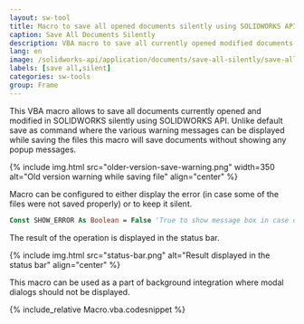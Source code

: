 ```yaml
---
layout: sw-tool
title: Macro to save all opened documents silently using SOLIDWORKS API
caption: Save All Documents Silently
description: VBA macro to save all currently opened modified documents silently (without the popup messages) using SOLIDWORKS API
lang: en
image: /solidworks-api/application/documents/save-all-silently/save-all-documents.png
labels: [save all,silent]
categories: sw-tools
group: Frame
---
```

This VBA macro allows to save all documents currently opened and modified in SOLIDWORKS silently using SOLIDWORKS API. Unlike default save as command where the various warning messages can be displayed while saving the files this macro will save documents without showing any popup messages.

{% include img.html src="older-version-save-warning.png" width=350 alt="Old version warning while saving file" align="center" %}

Macro can be configured to either display the error (in case some of the files were not saved properly) or to keep it silent.

~~~ vb
Const SHOW_ERROR As Boolean = False 'True to show message box in case of an error, False to keep it silent
~~~

The result of the operation is displayed in the status bar.

{% include img.html src="status-bar.png" alt="Result displayed in the status bar" align="center" %}

This macro can be used as a part of background integration where modal dialogs should not be displayed.

{% include_relative Macro.vba.codesnippet %}